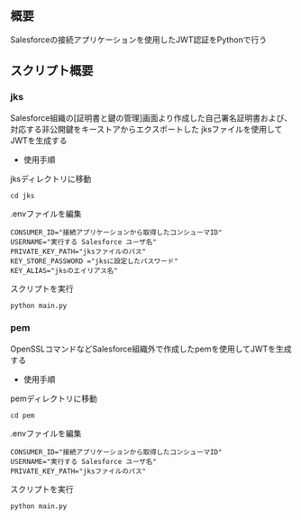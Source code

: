 ## 概要
Salesforceの接続アプリケーションを使用したJWT認証をPythonで行う

## スクリプト概要
### jks
Salesforce組織の[証明書と鍵の管理]画面より作成した自己署名証明書および、対応する非公開鍵をキーストアからエクスポートした
 jksファイルを使用してJWTを生成する

- 使用手順

jksディレクトリに移動
```
cd jks
```
.envファイルを編集
```
CONSUMER_ID="接続アプリケーションから取得したコンシューマID"
USERNAME="実行する Salesforce ユーザ名"
PRIVATE_KEY_PATH="jksファイルのパス"
KEY_STORE_PASSWORD ="jksに設定したパスワード"
KEY_ALIAS="jksのエイリアス名"
```

スクリプトを実行
```
python main.py
```

### pem
OpenSSLコマンドなどSalesforce組織外で作成したpemを使用してJWTを生成する

- 使用手順

pemディレクトリに移動
```
cd pem
```
.envファイルを編集
```
CONSUMER_ID="接続アプリケーションから取得したコンシューマID"
USERNAME="実行する Salesforce ユーザ名"
PRIVATE_KEY_PATH="jksファイルのパス"
```

スクリプトを実行
```
python main.py
```


